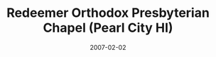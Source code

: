---
date: &id001 2007-02-02
end_date: null
location:
  address: Pearl City Elementary School, 1090 Waimano Home Road
  city: Pearl City
  state: HI
minister:
- end: null
  name: Douglas L. Watson
  start: 2008-01-01
  type: Organizing Pastor
ministers:
- Douglas L. Watson
name: Redeemer Orthodox Presbyterian Chapel
names:
- end: null
  name: Redeemer Orthodox Presbyterian Chapel
  start: 2007-02-02
origination_date: *id001
raw_data: "HAWAII\nPearl City\nRedeemer Orthodox Presbyterian Chapel  (February 2,\
  \ 2007\u2013 )\nPearl City Elementary School, 1090 Waimano Home Road\nOrg. Pastor:\
  \ Douglas L. Watson, 2008-"
received_from: null
states:
- HI
status:
  active: true
  end_date: null
  reason: null
  received_from: null
  withdrawal_to: null
title: Redeemer Orthodox Presbyterian Chapel (Pearl City HI)
year_established:
- 2007

---